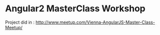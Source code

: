 # Angular2 MasterClass Workshop

Project did in : http://www.meetup.com/Vienna-AngularJS-Master-Class-Meetup/
